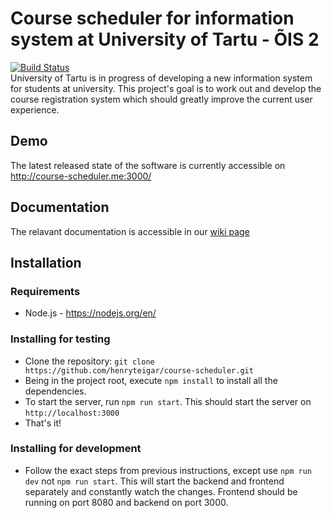 # Course scheduler for information system at University of Tartu - ÕIS 2
[![Build Status](https://travis-ci.com/henryteigar/course-scheduler.svg?token=ycymLXkH9KWQcXyhBa65&branch=initial-layout)](https://travis-ci.com/henryteigar/course-scheduler)
<br/>
University of Tartu is in progress of developing a new information system for students at university. 
This project's goal is to work out and develop the course registration system which should greatly 
improve the current user experience.
 
## Demo 
The latest released state of the software is currently accessible on http://course-scheduler.me:3000/

## Documentation
The relavant documentation is accessible in our [wiki page](https://github.com/henryteigar/course-scheduler/wiki)

## Installation
 
### Requirements
* Node.js - https://nodejs.org/en/

### Installing for testing
* Clone the repository: `git clone https://github.com/henryteigar/course-scheduler.git` 
* Being in the project root, execute `npm install` to install all the dependencies.
* To start the server, run `npm run start`. This should start the server on `http://localhost:3000`
* That's it!

### Installing for development
* Follow the exact steps from previous instructions, except use `npm run dev` not `npm run start`. This will 
start the backend and frontend separately and constantly watch the changes. Frontend should be running on port 8080 and
backend on port 3000.
